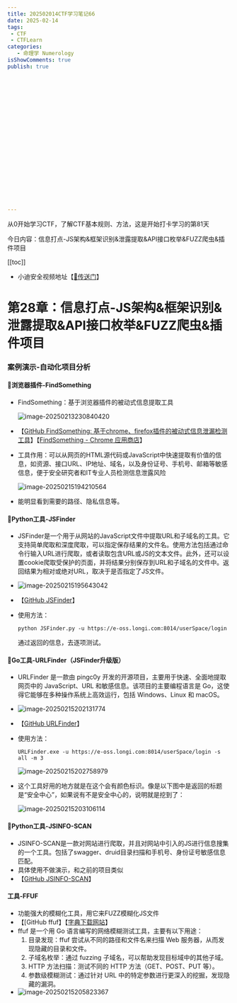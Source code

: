 ```yaml
---
title: 202502014CTF学习笔记66
date: 2025-02-14
tags:
 - CTF
 - CTFLearn
categories:
   - 命理学 Numerology
isShowComments: true
publish: true






















---
```


<Boxx/>

从0开始学习CTF，了解CTF基本规则、方法，这是开始打卡学习的第81天

今日内容：信息打点-JS架构&框架识别&泄露提取&API接口枚举&FUZZ爬虫&插件项目

[[toc]]

- 小迪安全视频地址【[🔗传送门]([https://www.bilibili.com/video/BV123yAYMEwb/)】

<!-- more -->

# 第28章：信息打点-JS架构&框架识别&泄露提取&API接口枚举&FUZZ爬虫&插件项目

### 案例演示-自动化项目分析

#### 📍浏览器插件-FindSomething

- FindSomething：基于浏览器插件的被动式信息提取工具

  ![image-20250213230840420](/img/ctfLearn/image-20250213230840420.png)

- 【[GitHub FindSomething: 基于chrome、firefox插件的被动式信息泄漏检测工具](https://github.com/momosecurity/FindSomething)】【[FindSomething - Chrome 应用商店](https://chromewebstore.google.com/detail/findsomething/kfhniponecokdefffkpagipffdefeldb)】

- 工具作用：可以从网页的HTML源代码或JavaScript中快速提取有价值的信息，如资源、接口URL、IP地址、域名，以及身份证号、手机号、邮箱等敏感信息，便于安全研究者和IT专业人员检测信息泄露风险‌

  ![image-20250215194210564](/img/ctfLearn/image-20250215194210564.png)

- 能明显看到需要的路径、隐私信息等。



#### 📍Python工具-JSFinder

- JSFinder是一个用于从网站的JavaScript文件中提取URL和子域名的工具。它支持简单爬取和深度爬取，可以指定保存结果的文件名。使用方法包括通过命令行输入URL进行爬取，或者读取包含URL或JS的文本文件。此外，还可以设置cookie爬取受保护的页面，并将结果分别保存到URL和子域名的文件中。返回结果为相对或绝对URL，取决于是否指定了JS文件。

- ![image-20250215195643042](/img/ctfLearn/image-20250215195643042.png)

- 【[GitHub JSFinder](https://github.com/Threezh1/JSFinder)】

- 使用方法：

  ```
  python JSFinder.py -u https://e-oss.longi.com:8014/userSpace/login
  ```

  通过返回的信息，去逐项测试。



#### 📍Go工具-URLFinder（JSFinder升级版）

- URLFinder 是一款由 pingc0y 开发的开源项目，主要用于快速、全面地提取网页中的 JavaScript、URL 和敏感信息。该项目的主要编程语言是 Go，这使得它能够在多种操作系统上高效运行，包括 Windows、Linux 和 macOS。

- ![image-20250215202131774](/img/ctfLearn/image-20250215202131774.png)

- 【[GitHub URLFinder](https://github.com/pingc0y/URLFinder)】

- 使用方法：

  ```
  URLFinder.exe -u https://e-oss.longi.com:8014/userSpace/login -s all -m 3
  ```

  ![image-20250215202758979](/img/ctfLearn/image-20250215202758979.png)
- 这个工具好用的地方就是在这个会有颜色标识。像是以下图中是返回的标题是“安全中心”，如果说有不是安全中心的，说明就是挖到了：

  ![image-20250215203106114](/img/ctfLearn/image-20250215203106114.png)




#### 📍Python工具-JSINFO-SCAN

- JSINFO-SCAN是一款对网站进行爬取，并且对网站中引入的JS进行信息搜集的一个工具。包括了swagger、druid目录扫描和手机号、身份证号敏感信息匹配。
- 具体使用不做演示，和之前的项目类似
- 【[GitHub JSINFO-SCAN](https://github.com/p1g3/JSINFO-SCAN)】



#### 工具-FFUF

- 功能强大的模糊化工具，用它来FUZZ模糊化JS文件
- 【[GitHub ffuf】【[字典下载网站](https://wordlists.assetnote.io/)】
- ffuf 是一个用 Go 语言编写的网络模糊测试工具，主要有以下用途：
  1. 目录发现：ffuf 尝试从不同的路径和文件名来扫描 Web 服务器，从而发现隐藏的目录和文件。
  2. 子域名枚举：通过 fuzzing 子域名，可以帮助发现目标域中的其他子域。
  3. HTTP 方法扫描：测试不同的 HTTP 方法（GET、POST、PUT 等）。
  4. 参数级模糊测试：通过针对 URL 中的特定参数进行更深入的挖掘，发现隐藏的漏洞。
- ![image-20250215205823367](/img/ctfLearn/image-20250215205823367.png)

